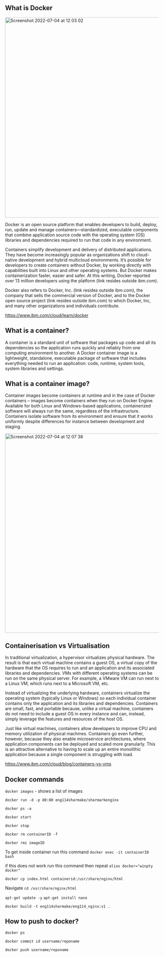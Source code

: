 ## What is Docker

<img width="655" alt="Screenshot 2022-07-04 at 12 03 02" src="https://user-images.githubusercontent.com/105854053/177196979-b961b600-cdf7-4cfd-a0f6-40e48fea44e4.png">


Docker is an open source platform that enables developers to build, deploy, run, update and manage containers—standardized, executable components that combine application source code with the operating system (OS) libraries and dependencies required to run that code in any environment.

Containers simplify development and delivery of distributed applications. They have become increasingly popular as organizations shift to cloud-native development and hybrid multicloud environments. It’s possible for developers to create containers without Docker, by working directly with capabilities built into Linux and other operating systems. But Docker makes containerization faster, easier and safer. At this writing, Docker reported over 13 million developers using the platform (link resides outside ibm.com).

Docker also refers to Docker, Inc. (link resides outside ibm.com), the company that sells the commercial version of Docker, and to the Docker open source project (link resides outside ibm.com) to which Docker, Inc, and many other organizations and individuals contribute.

https://www.ibm.com/cloud/learn/docker

## What is a container?

A container is a standard unit of software that packages up code and all its dependencies so the application runs quickly and reliably from one computing environment to another. A Docker container image is a lightweight, standalone, executable package of software that includes everything needed to run an application: code, runtime, system tools, system libraries and settings.

## What is a container image?

Container images become containers at runtime and in the case of Docker containers – images become containers when they run on Docker Engine. Available for both Linux and Windows-based applications, containerized software will always run the same, regardless of the infrastructure. Containers isolate software from its environment and ensure that it works uniformly despite differences for instance between development and staging.

<img width="652" alt="Screenshot 2022-07-04 at 12 07 38" src="https://user-images.githubusercontent.com/105854053/177197021-b25ed7eb-2a0c-4548-b3c6-a0ef9087b308.png">

## Containerisation vs Virtualisation

In traditional virtualization, a hypervisor virtualizes physical hardware. The result is that each virtual machine contains a guest OS, a virtual copy of the hardware that the OS requires to run and an application and its associated libraries and dependencies. VMs with different operating systems can be run on the same physical server. For example, a VMware VM can run next to a Linux VM, which runs next to a Microsoft VM, etc.

Instead of virtualizing the underlying hardware, containers virtualize the operating system (typically Linux or Windows) so each individual container contains only the application and its libraries and dependencies. Containers are small, fast, and portable because, unlike a virtual machine, containers do not need to include a guest OS in every instance and can, instead, simply leverage the features and resources of the host OS. 

Just like virtual machines, containers allow developers to improve CPU and memory utilization of physical machines. Containers go even further, however, because they also enable microservice architectures, where application components can be deployed and scaled more granularly. This is an attractive alternative to having to scale up an entire monolithic application because a single component is struggling with load.

https://www.ibm.com/cloud/blog/containers-vs-vms


## Docker commands

`docker images` - shows a list of images

`docker run -d -p 80:80 eng114sharmake/sharmarkenginx` 

`docker ps -a` 

`docker start `

`docker stop `

`docker rm containerID -f`

`docker rmi imageID`

To get inside container run this command
`docker exec -it containerID bash` 

if this does not work run this command then repeat
`alias docker="winpty docker"`

`docker cp index.html containerid:/usr/share/nginx/html`

Navigate `cd /usr/share/nginx/html`

`apt-get update -y`
`apt-get install nano`

`docker build -t eng114sharmake/eng114_nginx:v1 .`


## How to push to docker?

`docker ps`

`docker commit id username/reponame`

`docker push username/reponame`
